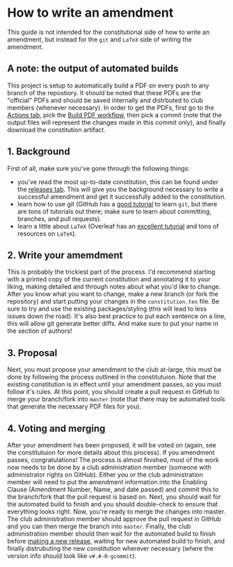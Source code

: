 # How to write an amendment

This guide is not intended for the constitutional side of how to write an amendment, but instead for the `git` and `LaTeX` side of writing the amendment.

## A note: the output of automated builds

This project is setup to automatically build a PDF on every push to any branch of the repostiory.
It should be noted that these PDFs are the "official" PDFs and should be saved internally and distrbuted to club members (whenever necessary).
In order to get the PDFs, first go to the [Actions tab](https://github.com/RITFIRSTRobotics/constitution/actions), pick the [Build PDF workflow](https://github.com/RITFIRSTRobotics/constitution/actions?query=workflow%3A%22Build+PDF%22), then pick a commit (note that the output files will represent the changes made in this commit only), and finally download the constitution artifact.

## 1. Background

First of all, make sure you've gone through the following things:

* you've read the most up-to-date constitution, this can be found under the [releases tab](https://github.com/RITFIRSTRobotics/constitution/releases).
  This will give you the background necessary to write a successful amendment and get it successfully added to the constitution.
* learn how to use git (GitHub has a [good tutorial](https://try.github.io/) to learn `git`, but there are tons of tutorials out there; make sure to learn about committing, branches, and pull requests).
* learn a little about `LaTeX` (Overleaf has an [excellent tutorial](https://www.overleaf.com/learn/latex/Learn_LaTeX_in_30_minutes) and tons of resources on `LaTeX`).

## 2. Write your amemdment

This is probably the trickiest part of the process.
I'd recommend starting with a printed copy of the current constitution and annotating it to your liking, making detailed and through notes about what you'd like to change.
After you know what you want to change, make a new branch (or fork the repository) and start putting your changes in the `constitution.tex` file.
Be sure to try and use the existing packages/styling (this will lead to less issues down the road).
It's also best practice to put each sentence on a line, this will allow git generate better diffs.
And make sure to put your name in the section of authors!

## 3. Proposal

Next, you must propose your amendment to the club at-large, this must be done by following the process outlined in the constitutuion.
Note that the existing constitution is in effect until your amendment passes, so you must follow it's rules.
At this point, you should create a pull request in GitHub to merge your branch/fork into `master` (note that there may be automated tools that generate the necessary PDF files for you).

## 4. Voting and merging

After your amendment has been proposed, it will be voted on (again, see the constitutuion for more details about this process).
If you amendment passes, congratulations!
The process is almost finished, most of the work now needs to be done by a club administration member (someone with administrator rights on GitHub).
Either you or the club administration member will need to put the amendment information into the Enabling Clause (Amendment Number, Name, and date passed) and commit this to the branch/fork that the pull request is based on.
Next, you should wait for the automated build to finish and you should double-check to ensure that everything looks right.
Now, you're ready to merge the changes into master.
The club administration member should approve the pull request in GitHub and you can then merge the branch into `master`.
Finally, the club administration member should then wait for the automated build to finish before [making a new release](https://github.com/RITFIRSTRobotics/constitution/releases/new), waiting for new automated build to finish, and finally distrubuting the new constitution wherever necessary (where the version info should look like `v#.#-0-gcommit`).

